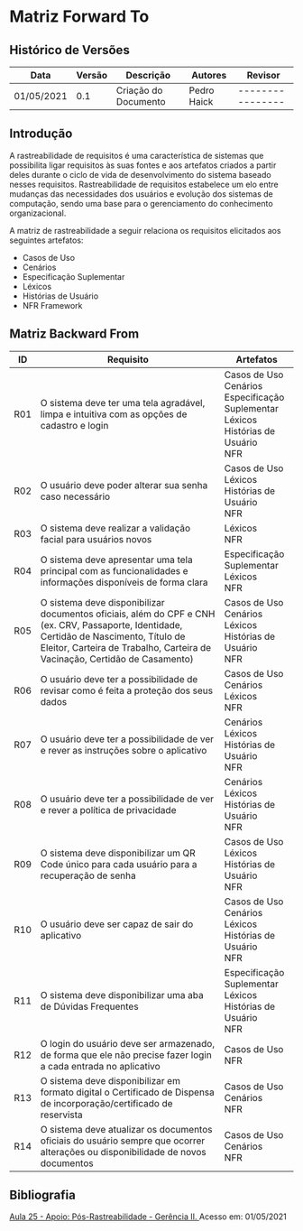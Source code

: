 # Matriz Forward To

## Histórico de Versões

| Data       | Versão | Descrição                        | Autores               | Revisor          |
| ---------- | ------ | -------------------------------- | --------------------- | ---------------- |
| 01/05/2021 | 0.1    | Criação do Documento             | Pedro Haick           | ---------------- |

## Introdução

<p text-align='justify'>A rastreabilidade de requisitos é uma característica de sistemas que possibilita ligar requisitos às suas fontes e aos artefatos criados a partir deles durante o ciclo de vida de desenvolvimento do sistema baseado nesses requisitos. Rastreabilidade de requisitos estabelece um elo entre mudanças das necessidades dos usuários e evolução dos sistemas de computação, sendo uma base para o gerenciamento do conhecimento organizacional.</p>

<p text-align='justify'>A matriz de rastreabilidade a seguir relaciona os requisitos elicitados aos seguintes artefatos: </p>

* Casos de Uso
* Cenários
* Especificação Suplementar
* Léxicos
* Histórias de Usuário
* NFR Framework

## Matriz Backward From

| ID  | Requisito | Artefatos |
| --- | --------- | --------- |
| R01 | O sistema deve ter uma tela agradável, limpa e intuitiva com as opções de cadastro e login | Casos de Uso <br> Cenários <br> Especificação Suplementar <br> Léxicos <br> Histórias de Usuário <br> NFR
| R02 | O usuário deve poder alterar sua senha caso necessário | Casos de Uso <br> Léxicos <br> Histórias de Usuário <br> NFR
| R03 | O sistema deve realizar a validação facial para usuários novos | Léxicos <br> NFR
| R04 | O sistema deve apresentar uma tela principal com as funcionalidades e informações disponíveis de forma clara | Especificação Suplementar <br> Léxicos <br> NFR
| R05 | O sistema deve disponibilizar documentos oficiais, além do CPF e CNH (ex. CRV, Passaporte, Identidade, Certidão de Nascimento, Título de Eleitor, Carteira de Trabalho, Carteira de Vacinação, Certidão de Casamento) | Casos de Uso <br> Cenários <br> Léxicos <br> Histórias de Usuário <br> NFR
| R06 | O usuário deve ter a possibilidade de revisar como é feita a proteção dos seus dados | Casos de Uso <br> Cenários <br> Léxicos <br> NFR
| R07 | O usuário deve ter a possibilidade de ver e rever as instruções sobre o aplicativo | Cenários <br> Léxicos <br> Histórias de Usuário <br> NFR
| R08 | O usuário deve ter a possibilidade de ver e rever a política de privacidade | Cenários <br> Léxicos <br> Histórias de Usuário <br> NFR
| R09 | O sistema deve disponibilizar um QR Code único para cada usuário para a recuperação de senha | Casos de Uso <br> Léxicos <br> Histórias de Usuário <br> NFR
| R10 | O usuário deve ser capaz de sair do aplicativo | Casos de Uso <br> Cenários <br> Léxicos <br> Histórias de Usuário <br> NFR
| R11 | O sistema deve disponibilizar uma aba de Dúvidas Frequentes | Especificação Suplementar <br> Léxicos <br> Histórias de Usuário <br> NFR
| R12 | O login do usuário deve ser armazenado, de forma que ele não precise fazer login a cada entrada no aplicativo | Casos de Uso <br> NFR
| R13 | O sistema deve disponibilizar em formato digital o Certificado de Dispensa de incorporação/certificado de reservista | Casos de Uso <br> Cenários <br> NFR
| R14 | O sistema deve atualizar os documentos oficiais do usuário sempre que ocorrer alterações ou disponibilidade de novos documentos | Casos de Uso <br> Cenários <br> NFR

## Bibliografia

<p text-align='justify'><a href="https://www.youtube.com/watch?v=2vokkbYeX8U&ab_channel=Andr%C3%A9BarrosdeSales">Aula 25 - Apoio: Pós-Rastreabilidade - Gerência II. </a>Acesso em: 01/05/2021 </p>
